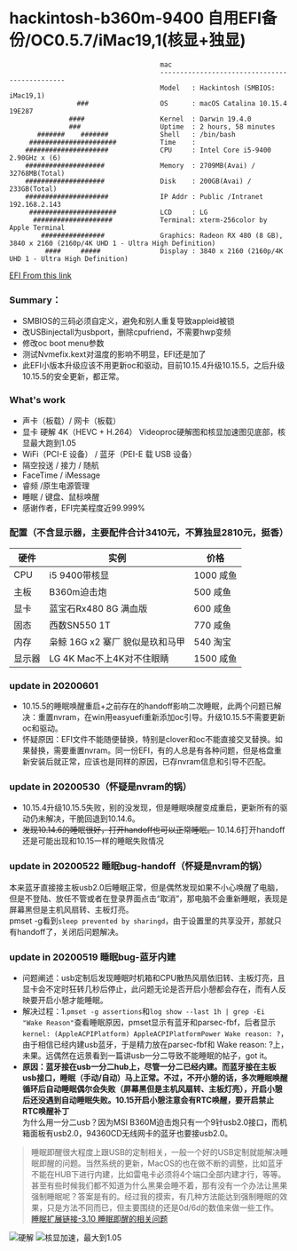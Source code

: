 # hackintosh-b360m-9400 自用EFI备份/OC0.5.7/iMac19,1(核显+独显)
```
                                      mac
                                      ----------------------------------------------
                                      Model   : Hackintosh (SMBIOS: iMac19,1)
                 ###                  OS      : macOS Catalina 10.15.4 19E287
               ####                   Kernel  : Darwin 19.4.0
               ###                    Uptime  : 2 hours, 58 minutes
       #######    #######             Shell   : /bin/bash
     ######################           Time    : 
    #####################             CPU     : Intel Core i5-9400 2.90GHz x (6)
    ####################              Memory  : 2709MB(Avai) / 32768MB(Total)
    ####################              Disk    : 200GB(Avai) / 233GB(Total)
    #####################             IP Addr : Public /Intranet 192.168.2.143
     ######################           LCD     : LG
      ####################            Terminal: xterm-256color by Apple Terminal
        ################              Graphics: Radeon RX 480 (8 GB), 3840 x 2160 (2160p/4K UHD 1 - Ultra High Definition)
         ####     #####               Display : 3840 x 2160 (2160p/4K UHD 1 - Ultra High Definition)
```
[EFI From this link](https://github.com/GeQ1an/MSI-B360M-MORTAR-HACKINTOSH-OPENCORE-EFI "refer")  
### Summary：  
- SMBIOS的三码必须自定义，避免和别人重复导致appleid被锁
- 改USBinjectall为usbport，删除cpufriend，不需要hwp变频
- 修改oc boot menu参数
- 测试Nvmefix.kext对温度的影响不明显，EFI还是加了
- 此EFI小版本升级应该不用更新oc和驱动，目前10.15.4升级10.15.5，之后升级10.15.5的安全更新，都正常。
### What's work
- 声卡（板载）/ 网卡（板载）
- 显卡 硬解 4K（HEVC + H.264） Videoproc硬解图和核显加速图见底部，核显最大跑到1.05
- WiFi（PCI-E 设备） / 蓝牙（PEI-E 载 USB 设备）
- 隔空投送 / 接力 / 随航
- FaceTime / iMessage
- 睿频 /原生电源管理
- 睡眠 / 键盘、鼠标唤醒  
- 感谢作者，EFI完美程度近99.999%

### 配置（不含显示器，主要配件合计3410元，不算独显2810元，挺香）
|   硬件 | 实例  | 价格 |
| ------------ | ------------ |------------ |
| CPU  | i5 9400带核显  | 1000 咸鱼 |
|  主板 |B360m迫击炮   | 500 咸鱼 |
| 显卡  | 蓝宝石Rx480 8G 满血版  | 600 咸鱼 |
| 固态  | 西数SN550 1T    | 770 咸鱼|
| 内存  | 枭鲸 16G x2 寨厂 貌似是玖和马甲 | 540 淘宝 |
| 显示器  | LG 4K Mac不上4K对不住眼睛 | 1500 咸鱼 |    
   

### update  in 20200601
- 10.15.5的睡眠唤醒重启+之前存在的handoff影响二次睡眠，此两个问题已解决：重置nvram，在win用easyuefi重新添加oc引导。升级10.15.5不需要更新oc和驱动。
- 怀疑原因：EFI文件不能随便替换，特别是clover和oc不能直接交叉替换。如果替换，需要重置nvram。同一份EFI，有的人总是有各种问题，但是格盘重新安装后就正常，应该也是同样的原因，已存nvram信息和引导不匹配。

### update  in 20200530（怀疑是nvram的锅） 
- 10.15.4升级10.15.5失败，别的没发现，但是睡眠唤醒变成重启，更新所有的驱动仍未解决，干脆回退到10.14.6。
- ~~发现10.14.6的睡眠很好，打开handoff也可以正常睡眠。~~  10.14.6打开handoff还是可能出现和10.15一样的睡眠失败情况
### update  in 20200522  睡眠bug-handoff（怀疑是nvram的锅） 
本来蓝牙直接接主板usb2.0后睡眠正常，但是偶然发现如果不小心唤醒了电脑，但是不登陆、放任不管或者在登录界面点击“取消”，那电脑不会重新睡眠，表现是屏幕黑但是主机风扇转、主板灯亮。  
pmset -g看到`sleep prevented by sharingd`，由于设置里的共享没开，那就只有handoff了，关闭后问题解决。

### update  in 20200519 睡眠bug-蓝牙内建
- 问题阐述：usb定制后发现睡眠时机箱和CPU散热风扇依旧转、主板灯亮，且显卡会不定时狂转几秒后停止，此问题无论是否开启小憩都会存在，而有人反映要开启小憩才能睡眠。
- 解决过程：1.`pmset -g assertions`和`log show --last 1h | grep -Ei "Wake Reason"`查看睡眠原因，pmset显示有蓝牙和parsec-fbf，后者显示`kernel: (AppleACPIPlatform) AppleACPIPlatformPower Wake reason: ?`，由于相信已经内建usb蓝牙，于是精力放在parsec-fbf和 Wake reason: ?上，未果。远偶然在远景看到一篇讲usb一分二导致不能睡眠的帖子，got it。
- **原因：蓝牙接在usb一分二hub上，尽管一分二已经内建。而蓝牙接在主板usb接口，睡眠（手动/自动）马上正常。不过，不开小憩的话，多次睡眠唤醒循环后自动睡眠偶尔会失败（屏幕黑但是主机风扇转、主板灯亮），开启小憩后还没遇到自动睡眠失败。10.15开启小憩注意会有RTC唤醒，要开启禁止RTC唤醒补丁**      
为什么用一分二usb？因为MSI B360M迫击炮只有一个9针usb2.0接口，而机箱面板有usb2.0，94360CD无线网卡的蓝牙也要接usb2.0。    
>睡眠即醒很大程度上跟USB的定制相关，一般一个好的USB定制就能解决睡眠即醒的问题。当然系统的更新，MacOS的也在做不断的调整，比如蓝牙不能在HUB下进行内建，比如雷电卡必须将4个端口全部内建才行，等等。甚至有些时候我们都不知道为什么黑果会睡不着，那有没有一个办法让黑果强制睡眠呢？答案是有的。经过我的摸索，有几种方法能达到强制睡眠的效果，只是方法不同而已，但主要围绕的还是0d/6d的数值来做一些工作。       
[睡眠扩展链接-3.10 睡眠即醒的相关问题](https://blog.xjn819.com/?p=543 "睡眠扩展链接-3.10 睡眠即醒的相关问题")  

![硬解](https://raw.githubusercontent.com/c1awn/hackintosh-b360m-9400-EFI/master/Images/videoproc.png)
![核显加速，最大到1.05](https://github.com/c1awn/hackintosh-b360m-9400-EFI/blob/master/Images/IGPU.png?raw=true)

